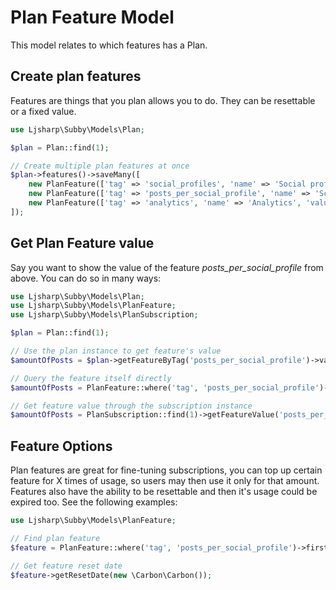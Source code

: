 # Plan Feature Model

This model relates to which features has a Plan.

## Create plan features

Features are things that you plan allows you to do. They can be resettable or a fixed value.

```php
use Ljsharp\Subby\Models\Plan;

$plan = Plan::find(1);

// Create multiple plan features at once
$plan->features()->saveMany([
    new PlanFeature(['tag' => 'social_profiles', 'name' => 'Social profiles available', 'value' => 3, 'sort_order' => 1]),
    new PlanFeature(['tag' => 'posts_per_social_profile', 'name' => 'Scheduled posts per profile', 'value' => 30, 'sort_order' => 10, 'resettable_period' => 1, 'resettable_interval' => 'month']),
    new PlanFeature(['tag' => 'analytics', 'name' => 'Analytics', 'value' => true, 'sort_order' => 15])
]);
```

## Get Plan Feature value<a name="get-feature-value"></a>

Say you want to show the value of the feature _posts_per_social_profile_ from above. You can do so in many ways:

```php
use Ljsharp\Subby\Models\Plan;
use Ljsharp\Subby\Models\PlanFeature;
use Ljsharp\Subby\Models\PlanSubscription;

$plan = Plan::find(1);

// Use the plan instance to get feature's value
$amountOfPosts = $plan->getFeatureByTag('posts_per_social_profile')->value;

// Query the feature itself directly
$amountOfPosts = PlanFeature::where('tag', 'posts_per_social_profile')->first()->value;

// Get feature value through the subscription instance
$amountOfPosts = PlanSubscription::find(1)->getFeatureValue('posts_per_social_profile');
```

## Feature Options<a name="feature-options"></a>

Plan features are great for fine-tuning subscriptions, you can top up certain feature for X times of usage, so users may
then use it only for that amount. Features also have the ability to be resettable and then it's usage could be expired
too. See the following examples:

```php
use Ljsharp\Subby\Models\PlanFeature;

// Find plan feature
$feature = PlanFeature::where('tag', 'posts_per_social_profile')->first();

// Get feature reset date
$feature->getResetDate(new \Carbon\Carbon());
```
